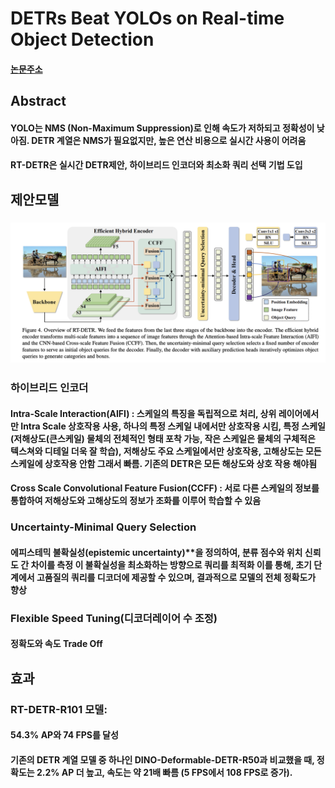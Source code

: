 # DETRs Beat YOLOs on Real-time Object Detection
#### [논문주소](https://arxiv.org/abs/2304.08069)


## Abstract
#### YOLO는 NMS (Non-Maximum Suppression)로 인해 속도가 저하되고 정확성이 낮아짐. DETR 계열은 NMS가 필요없지만, 높은 연산 비용으로 실시간 사용이 어려움
#### RT-DETR은 실시간 DETR제안, 하이브리드 인코더와 최소화 쿼리 선택 기법 도입

## 제안모델 
### ![Figure4](images/models/RT_DETR_F4.png)
### 하이브리드 인코더
#### Intra-Scale Interaction(AIFI) : 스케일의 특징을 독립적으로 처리, 상위 레이어에서만 Intra Scale 상호작용 사용, 하나의 특정 스케일 내에서만 상호작용 시킴, 특정 스케일(저해상도(큰스케일) 물체의 전체적인 형태 포착 가능, 작은 스케일은 물체의 구체적은 텍스쳐와 디테일 더욱 잘 학습), 저해상도 주요 스케일에서만 상호작용, 고해상도는 모든 스케일에 상호작용 안함 그래서 빠름. 기존의 DETR은 모든 해상도와 상호 작용 해야됨

#### Cross Scale Convolutional Feature Fusion(CCFF) : 서로 다른 스케일의 정보를 통합하여 저해상도와 고해상도의 정보가 조화를 이루어 학습할 수 있음

### Uncertainty-Minimal Query Selection
#### 에피스테믹 불확실성(epistemic uncertainty)**을 정의하여, 분류 점수와 위치 신뢰도 간 차이를 측정 이 불확실성을 최소화하는 방향으로 쿼리를 최적화 이를 통해, 초기 단계에서 고품질의 쿼리를 디코더에 제공할 수 있으며, 결과적으로 모델의 전체 정확도가 향상

### Flexible Speed Tuning(디코더레이어 수 조정)
#### 정확도와 속도 Trade Off

## 효과
### RT-DETR-R101 모델:
#### 54.3% AP와 74 FPS를 달성
#### 기존의 DETR 계열 모델 중 하나인 DINO-Deformable-DETR-R50과 비교했을 때, 정확도는 2.2% AP 더 높고, 속도는 약 21배 빠름 (5 FPS에서 108 FPS로 증가).


